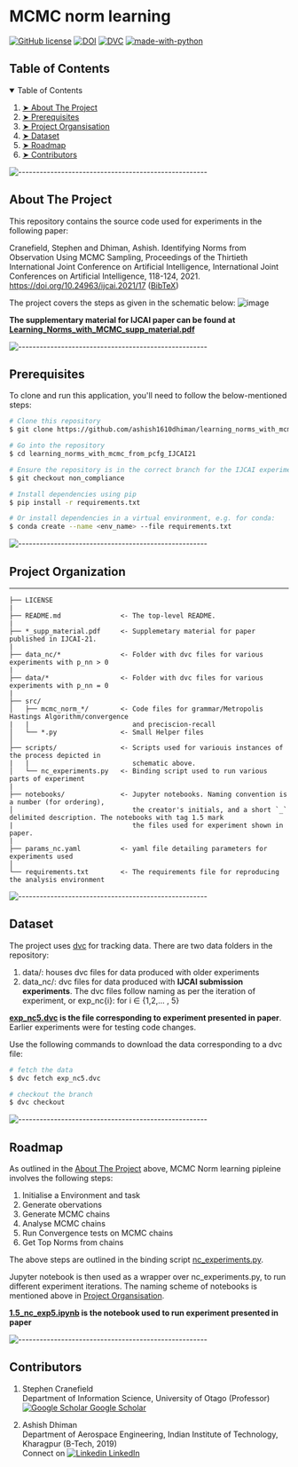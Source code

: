 MCMC norm learning
==================
[![GitHub license](https://img.shields.io/github/license/Naereen/StrapDown.js.svg)](https://github.com/Naereen/StrapDown.js/blob/master/LICENSE) [![DOI](https://zenodo.org/badge/DOI/10.5281/zenodo.4772978.svg)](https://doi.org/10.5281/zenodo.4772978) [![DVC](https://img.shields.io/badge/-Data_Version_Control-white.svg?logo=data-version-control&style=social)](https://dvc.org/?utm_campaign=badge) [![made-with-python](https://img.shields.io/badge/Made%20with-Python-1f425f.svg)](https://www.python.org/)

<!-- TABLE OF CONTENTS -->
<h2 id="table-of-contents"> Table of Contents</h2>

<details open="open">
  <summary>Table of Contents</summary>
  <ol>
    <li><a href="#about-the-project"> ➤ About The Project</a></li>
    <li><a href="#prerequisites"> ➤ Prerequisites</a></li>
    <li><a href="#folder-structure"> ➤ Project Organsisation</a></li>
    <li><a href="#dataset"> ➤ Dataset</a></li>
    <li><a href="#roadmap"> ➤ Roadmap</a></li>
    <li><a href="#contributors"> ➤ Contributors</a></li>
  </ol>
</details>


![-----------------------------------------------------](https://raw.githubusercontent.com/andreasbm/readme/master/assets/lines/rainbow.png)
  
<!-- ABOUT THE PROJECT -->
<h2 id="about-the-project"> About The Project</h2>

This repository contains the source code used for experiments in the following paper: 

Cranefield, Stephen and Dhiman, Ashish. Identifying Norms from Observation Using MCMC Sampling, Proceedings of the Thirtieth International Joint Conference on Artificial Intelligence, International Joint Conferences on Artificial Intelligence, 118-124, 2021. <https://doi.org/10.24963/ijcai.2021/17> ([BibTeX](https://www.ijcai.org/proceedings/2021/bibtex/17))

The project covers the steps as given in the schematic below:
![image](https://user-images.githubusercontent.com/23236895/118816860-3eb9bb80-b8d0-11eb-8aac-38e9bf3a1960.png)

**The supplementary material for IJCAI paper can be found at [Learning_Norms_with_MCMC_supp_material.pdf](https://github.com/ashish1610dhiman/learning_norms_with_mcmc_from_pcfg_IJCAI21/blob/non_compliance/Learning_Norms_with_MCMC_supp_material.pdf)**


![-----------------------------------------------------](https://raw.githubusercontent.com/andreasbm/readme/master/assets/lines/rainbow.png)



<!-- PREREQUISITES -->
<h2 id="prerequisites"> Prerequisites</h2>
<!--This project is written in Python programming language. <br>-->


To clone and run this application, you'll need to follow the below-mentioned steps:

```bash
# Clone this repository
$ git clone https://github.com/ashish1610dhiman/learning_norms_with_mcmc_from_pcfg_IJCAI21

# Go into the repository
$ cd learning_norms_with_mcmc_from_pcfg_IJCAI21

# Ensure the repository is in the correct branch for the IJCAI experiments
$ git checkout non_compliance

# Install dependencies using pip
$ pip install -r requirements.txt

# Or install dependencies in a virtual environment, e.g. for conda:
$ conda create --name <env_name> --file requirements.txt
```

![-----------------------------------------------------](https://raw.githubusercontent.com/andreasbm/readme/master/assets/lines/rainbow.png)

<!-- FOLDER STRUCTURE -->
<h2 id="folder-structure"> Project Organization</h2>



--------------------


    ├── LICENSE
    |
    ├── README.md               <- The top-level README.
    |
    ├── *_supp_material.pdf     <- Supplemetary material for paper published in IJCAI-21.
    |
    ├── data_nc/*               <- Folder with dvc files for various experiments with p_nn > 0
    |
    ├── data/*                  <- Folder with dvc files for various experiments with p_nn = 0
    |
    ├── src/
    │   ├── mcmc_norm_*/        <- Code files for grammar/Metropolis Hastings Algorithm/convergence
    |   |                          and preciscion-recall
    │   └── *.py                <- Small Helper files
    │
    ├── scripts/                <- Scripts used for variouis instances of the process depicted in 
    |   |                          schematic above.
    │   └── nc_experiments.py   <- Binding script used to run various parts of experiment
    |
    ├── notebooks/              <- Jupyter notebooks. Naming convention is a number (for ordering),
    │                              the creator's initials, and a short `_` delimited description. The notebooks with tag 1.5 mark 
    |                              the files used for experiment shown in paper.
    |
    ├── params_nc.yaml          <- yaml file detailing parameters for experiments used
    │
    └── requirements.txt        <- The requirements file for reproducing the analysis environment
  


![-----------------------------------------------------](https://raw.githubusercontent.com/andreasbm/readme/master/assets/lines/rainbow.png)

<!-- DATASET -->
<h2 id="dataset"> Dataset</h2>

The project uses [dvc](https://dvc.org/doc) for tracking data. There are two data folders in the repository:
1. data/: houses dvc files for data produced with older experiments
2. data_nc/: dvc files for data produced with **IJCAI submission experiments**. The dvc files follow naming as per the iteration of experiment, or exp_nc{i}: for i ∈ {1,2,... , 5}

**[exp_nc5.dvc](https://github.com/ashish1610dhiman/learning_norms_with_mcmc_from_pcfg_IJCAI21/blob/non_compliance/data_nc/exp_nc5.dvc) is the file corresponding to experiment presented in paper**. Earlier experiments were for testing code changes.

Use the following commands to download the data corresponding to a dvc file:

```bash
# fetch the data
$ dvc fetch exp_nc5.dvc

# checkout the branch
$ dvc checkout
```



![-----------------------------------------------------](https://raw.githubusercontent.com/andreasbm/readme/master/assets/lines/rainbow.png)

<!-- ROADMAP -->
<h2 id="roadmap"> Roadmap</h2>

As outlined in the <a href="#about-the-project"> About The Project</a> above, MCMC Norm learning pipleine involves the following steps:  

1. Initialise a Environment and task
2. Generate obervations
3. Generate MCMC chains
4. Analyse MCMC chains
5. Run Convergence tests on MCMC chains
6. Get Top Norms from chains

The above steps are outlined in the binding script [nc_experiments.py](https://github.com/ashish1610dhiman/learning_norms_with_mcmc_from_pcfg_IJCAI21/blob/non_compliance/scripts/nc_experiments.py).

Jupyter notebook is then used as a wrapper over nc_experiments.py, to run different experiment iterations. The naming scheme of notebooks is mentioned above in <a href="#folder-structure"> Project Organsisation</a></li>.

**[1.5_nc_exp5.ipynb](https://github.com/ashish1610dhiman/learning_norms_with_mcmc_from_pcfg_IJCAI21/blob/non_compliance/notebooks/1.5_nc_exp5.ipynb) is the notebook used to run experiment presented in paper**

![-----------------------------------------------------](https://raw.githubusercontent.com/andreasbm/readme/master/assets/lines/rainbow.png)

<!-- CONTRIBUTORS -->
<h2 id="contributors"> Contributors</h2>

1. Stephen Cranefield  
  Department of Information Science, University of Otago (Professor)  
  [![Google Scholar](https://img.icons8.com/color/48/000000/google-scholar--v3.png) Google Scholar](https://scholar.google.com/citations?user=IVcTzugAAAAJ)  
    

2. Ashish Dhiman  
Department of Aerospace Engineering, Indian Institute of Technology, Kharagpur (B-Tech, 2019)  
  Connect on [![Linkedin](https://i.stack.imgur.com/gVE0j.png) LinkedIn](https://www.linkedin.com/in/ashish1610dhiman/)
